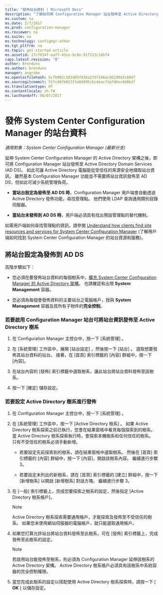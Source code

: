```yaml
---
title: "發佈站台資料 | Microsoft Docs"
description: "了解如何將 Configuration Manager 站台發佈至 Active Directory Domain Services。"
ms.custom: na
ms.date: 2/7/2017
ms.prod: configuration-manager
ms.reviewer: na
ms.suite: na
ms.technology: configmgr-other
ms.tgt_pltfrm: na
ms.topic: get-started-article
ms.assetid: 17cf034f-eaff-43ce-bc8e-917213c1db74
caps.latest.revision: "8"
author: Brenduns
ms.author: brenduns
manager: angrobe
ms.openlocfilehash: bcfb002c503485f03ba27d7346acb61d0d3c6087
ms.sourcegitcommit: 51fc48fb023f1e8d995c6c4eacfda7dbec4d0b2f
ms.translationtype: HT
ms.contentlocale: zh-TW
ms.lasthandoff: 08/07/2017
---
```

# <a name="publish-site-data-for-system-center-configuration-manager"></a>發佈 System Center Configuration Manager 的站台資料

*適用對象：System Center Configuration Manager (最新分支)*

延伸 System Center Configuration Manager 的 Active Directory 架構之後，即可將 Configuration Manager 站台發佈至 Active Directory Domain Services (AD DS)。 如此可讓 Active Directory 電腦能從受信任的來源安全地擷取站台資訊。 雖然基本 Configuration Manager 功能並不需要將站台資訊發佈至 AD DS，但如此可減少系統管理負荷。  

-   **當站台設定為發佈至 AD DS 時**，Configuration Manager 用戶端會自動透過 Active Directory 發佈功能，尋找管理點。 他們使用 LDAP 查詢通用類別目錄伺服器。  

-   **當站台未發佈到 AD DS 時**，用戶端必須具有找出預設管理點的替代機制。  

如需用戶端如何尋找管理點的資訊，請參閱 [Understand how clients find site resources and services for System Center Configuration Manager](../../../../core/plan-design/hierarchy/understand-how-clients-find-site-resources-and-services.md) (了解用戶端如何找到 System Center Configuration Manager 的站台資源和服務)。  

## <a name="configure-sites-to-publish-to-ad-ds"></a>將站台設定為發佈到 AD DS  
 高階步驟如下：  

-   您必須在要發佈站台資料的每個樹系中，[擴充 System Center Configuration Manager 的 Active Directory 架構](../../../../core/plan-design/network/extend-the-active-directory-schema.md)。 也請確認有出現 **System Management** 容器。  

-   您必須為每個會發佈資料的主要站台之電腦帳戶，授與 **System Management** 容器及其所有子物件的**完全控制**。  

### <a name="to-enable-a-configuration-manager-site-to-publish-site-information-to-active-directory-forest"></a>若要啟用 Configuration Manager 站台可將站台資訊發佈至 Active Directory 樹系

1.  在 Configuration Manager 主控台中，按一下 [系統管理] 。  

2.  在 [系統管理]  工作區中，展開 [站台設定] ，然後按一下 [站台] 。 選取想要發佈其站台資料的站台。 接著，在 [首頁] 索引標籤的 [內容] 群組中，按一下 [內容]。  

3.  在站台內容的 [發佈] 索引標籤中選取樹系，讓此站台將站台資料發佈至該樹系。  

4.  按一下 [確定]  儲存設定。  

### <a name="to-set-up-active-directory-forests-for-publishing"></a>若要設定 Active Directory 樹系進行發佈  

1.  在 Configuration Manager 主控台中，按一下 [系統管理] 。  

2.  在 [系統管理]  工作區中，按一下 [Active Directory 樹系] 。 如果 Active Directory 樹系探索之前已執行，您會在結果窗格中看見每個探索到的樹系。 當 Active Directory 樹系探索執行時，會探索本機樹系和任何信任的樹系。 只有不受信任的樹系必須手動新增。  

    -   若要設定先前探索到的樹系，請在結果窗格中選取樹系。 然後在 [首頁] 索引標籤的 [內容] 群組中，按一下 [內容]，開啟該樹系內容。 繼續進行步驟 3。  

    -   若要設定未列出的新樹系，請在 [首頁] 索引標籤的 [建立] 群組中，按一下 [新增樹系] 以開啟 [新增樹系] 對話方塊。 繼續進行步驟 3。  

3.  在 [一般] 索引標籤上，完成您要探索之樹系的設定，然後指定 [Active Directory 樹系帳戶]。  

    > [!NOTE]  
    >  Active Directory 樹系探索需要通用帳戶，才能探索及發佈至不受信任的樹系。 如果您未使用網站伺服器的電腦帳戶，就只能選取通用帳戶。  

4.  如果您打算允許站台將站台資料發佈至此樹系，可在 [發佈]  索引標籤上，完成發佈至此樹系的設定。  

    > [!NOTE]  
    >  若啟用站台能發佈至樹系，則必須為 Configuration Manager 延伸該樹系的 Active Directory 架構。 Active Directory 樹系帳戶必須具有該樹系中系統容器的完全控制權限。  

5.  當您完成此樹系的設定以搭配使用 Active Directory 樹系探索時，請按一下 [ **OK** ] 以儲存設定。  
